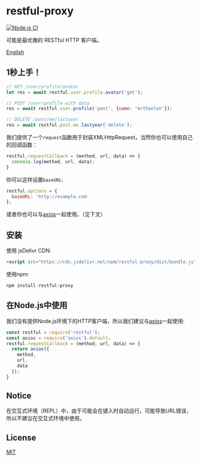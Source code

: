 # restful-proxy

[![Node.js CI](https://github.com/MrThanlon/restful-proxy/actions/workflows/node.js.yml/badge.svg)](https://github.com/MrThanlon/restful-proxy/actions/workflows/node.js.yml)

可能是最优雅的 RESTful HTTP 客户端。

[English](https://github.com/MrThanlon/restful-proxy/blob/master/README.md)

## 1秒上手！

```javascript
// GET /user/profile/avatar
let res = await restful.user.profile.avatar('get');

// POST /user/profile with data
res = await restful.user.profile('post', {name: 'mrthanlon'});

// DELETE /post/me/lastyear
res = await restful.post.me.lastyear('delete');
```

我们提供了一个`request`函数用于封装XMLHttpRequest，当然你也可以使用自己的回调函数：

```javascript
restful.requestCallback = (method, url, data) => {
  console.log(method, url, data);
}
```

你可以这样设置`baseURL`:

```javascript
restful.options = {
  baseURL: 'http://example.com'
};
```

或者你也可以与[axios](https://github.com/axios/axios)一起使用。（见下文）

## 安装

使用 jsDelivr CDN:

```html
<script src="https://cdn.jsdelivr.net/npm/restful-proxy/dist/bundle.js"></script>
```

使用npm:

```shell
npm install restful-proxy
```

## 在Node.js中使用

我们没有提供Node.js环境下的HTTP客户端，所以我们建议与[axios](https://github.com/axios/axios)一起使用:

```javascript
const restful = require('restful');
const axios = require('axios').default;
restful.requestCallback = (method, url, data) => {
  return axios({
    method,
    url,
    data
  });
}
```

## Notice

在交互式环境（REPL）中，由于可能会在键入时自动运行，可能导致URL错误，所以不建议在交互式环境中使用。

## License

[MIT](https://github.com/MrThanlon/restful-proxy/blob/master/LICENSE)
